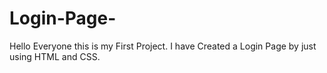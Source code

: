 # Login-Page-
Hello Everyone this is my First Project. I have Created a Login Page by just using HTML and CSS.
